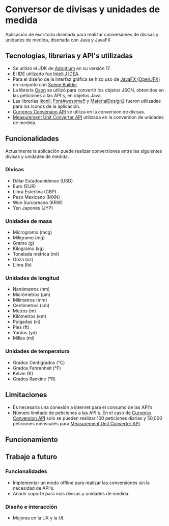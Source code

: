 # Conversor de divisas y unidades de medida
Aplicación de escritorio diseñada para realizar conversiones de divisas y unidades de medida, diseñada con Java y JavaFX
## Tecnologías, librerías y API's utilizadas
* Se utilizó el JDK de [Adoptium](https://adoptium.net/es/) en su versión 17.
* El IDE utilizado fue [IntelliJ IDEA](https://www.jetbrains.com/es-es/idea/).
* Para el diseño de la interfaz gráfica se hizo uso de [JavaFX (OpenJFX)](https://openjfx.io/) en conjunto con [Scene Builder](https://gluonhq.com/products/scene-builder/) 
* La librería [Gson](https://github.com/google/gson) se utilizó para convertir los objetos JSON, obtenidos en las peticiones a las API's, en objetos Java.
* Las librerías [Ikonli](https://kordamp.org/ikonli/), [FontAwesome5](https://kordamp.org/ikonli/#_fontawesome5_latest) y [MaterialDesign2](https://kordamp.org/ikonli/#_materialdesign2_latest) fueron utilizadas para los iconos de la aplicación.
* [Currency Conversion API](https://api-ninjas.com/api/convertcurrency) se utiliza en la conversion de divisas.
* [Measurement Unit Converter API](https://rapidapi.com/me-Egq5JBzo4/api/measurement-unit-converter) utilizada en la conversion de unidades de medida.
## Funcionalidades
Actualmente la aplicación puede realizar conversiones entre las siguientes divisas y unidades de medida:
### Divisas
* Dólar Estadounidense (USD)
* Euro (EUR)
* Libra Esterlina (GBP)
* Peso Mexicano (MXN)
* Won Surcoreano (KRW)
* Yen Japonés (JYP)
### Unidades de masa
* Microgramo (mcg)
* Miligramo (mg)
* Gramo (g)
* Kilogramo (kg)
* Tonelada métrica (mt)
* Onza (oz)
* Libra (lb)
### Unidades de longitud
* Nanómetros (nm)
* Micrómetros (μm)
* Milímetros (mm)
* Centímetros (cm)
* Metros (m)
* Kilómetros (km)
* Pulgadas (in)
* Pies (ft)
* Yardas (yd)
* Millas (mi)
### Unidades de temperatura
* Grados Centígrados (°C)
* Grados Fahrenheit (°F)
* Kelvin (K)
* Grados Rankine (°R)
## Limitaciones
* Es necesaria una conexión a internet para el consumo de las API's
* Número limitado de peticiones a las API's. En el caso de [Currency Conversion API](https://api-ninjas.com/api/convertcurrency) solo se pueden realizar 100 peticiones diarias y 50,000 peticiones mensuales para [Measurement Unit Converter API](https://rapidapi.com/me-Egq5JBzo4/api/measurement-unit-converter).
## Funcionamiento
## Trabajo a futuro
### Funcionalidades
* Implementar un modo offline para realizar las conversiones sin la necesidad de API's.
* Añadir soporte para más divisas y unidades de medida.
### Diseño e interacción
* Mejoras en la UX y la UI.